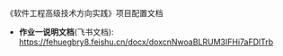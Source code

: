 《软件工程高级技术方向实践》项目配置文档

* **作业一说明文档**(飞书文档): https://fehuegbry8.feishu.cn/docx/doxcnNwoaBLRUM3IFHi7aFDlTrb

  
